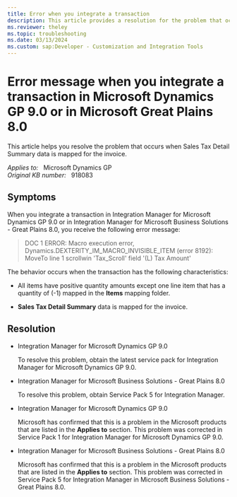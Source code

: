 ```yaml
---
title: Error when you integrate a transaction
description: This article provides a resolution for the problem that occurs when Sales Tax Detail Summary data is mapped for the invoice.
ms.reviewer: theley
ms.topic: troubleshooting
ms.date: 03/13/2024
ms.custom: sap:Developer - Customization and Integration Tools
---
```

# Error message when you integrate a transaction in Microsoft Dynamics GP 9.0 or in Microsoft Great Plains 8.0

This article helps you resolve the problem that occurs when Sales Tax Detail Summary data is mapped for the invoice.

_Applies to:_ &nbsp; Microsoft Dynamics GP  
_Original KB number:_ &nbsp; 918083

## Symptoms

When you integrate a transaction in Integration Manager for Microsoft Dynamics GP 9.0 or in Integration Manager for Microsoft Business Solutions - Great Plains 8.0, you receive the following error message:

> DOC 1 ERROR: Macro execution error, Dynamics.DEXTERITY_IM_MACRO_INVISIBLE_ITEM (error 8192): MoveTo line 1 scrollwin 'Tax_Scroll' field '(L) Tax Amount'

The behavior occurs when the transaction has the following characteristics:

- All items have positive quantity amounts except one line item that has a quantity of (-1) mapped in the **Items** mapping folder.

- **Sales Tax Detail Summary** data is mapped for the invoice.

## Resolution

- Integration Manager for Microsoft Dynamics GP 9.0

  To resolve this problem, obtain the latest service pack for Integration Manager for Microsoft Dynamics GP 9.0.

- Integration Manager for Microsoft Business Solutions - Great Plains 8.0

  To resolve this problem, obtain Service Pack 5 for Integration Manager.

- Integration Manager for Microsoft Dynamics GP 9.0

  Microsoft has confirmed that this is a problem in the Microsoft products that are listed in the **Applies to** section. This problem was corrected in Service Pack 1 for Integration Manager for Microsoft Dynamics GP 9.0.  

- Integration Manager for Microsoft Business Solutions - Great Plains 8.0

  Microsoft has confirmed that this is a problem in the Microsoft products that are listed in the **Applies to** section. This problem was corrected in Service Pack 5 for Integration Manager in Microsoft Business Solutions - Great Plains 8.0.
